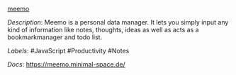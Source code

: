 [meemo](https://github.com/nebulade/meemo)

*Description*: Meemo is a personal data manager. It lets you simply input any kind of information like notes, thoughts, ideas as well as acts as a bookmarkmanager and todo list.

*Labels*: #JavaScript #Productivity #Notes

*Docs*: https://meemo.minimal-space.de/
